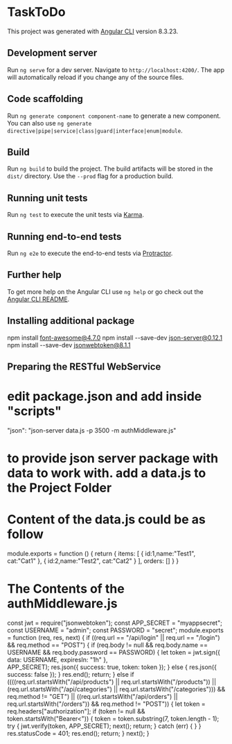 # TaskToDo

This project was generated with [Angular CLI](https://github.com/angular/angular-cli) version 8.3.23.

## Development server

Run `ng serve` for a dev server. Navigate to `http://localhost:4200/`. The app will automatically reload if you change any of the source files.

## Code scaffolding

Run `ng generate component component-name` to generate a new component. You can also use `ng generate directive|pipe|service|class|guard|interface|enum|module`.

## Build

Run `ng build` to build the project. The build artifacts will be stored in the `dist/` directory. Use the `--prod` flag for a production build.

## Running unit tests

Run `ng test` to execute the unit tests via [Karma](https://karma-runner.github.io).

## Running end-to-end tests

Run `ng e2e` to execute the end-to-end tests via [Protractor](http://www.protractortest.org/).

## Further help

To get more help on the Angular CLI use `ng help` or go check out the [Angular CLI README](https://github.com/angular/angular-cli/blob/master/README.md).

## Installing additional package 
npm install font-awesome@4.7.0
npm install --save-dev json-server@0.12.1
npm install --save-dev jsonwebtoken@8.1.1

## Preparing the RESTful WebService
# edit package.json and add inside "scripts" 
  
"json": "json-server data.js -p 3500 -m authMiddleware.js"

# to provide json server package with data to work with. add a data.js to the Project Folder
# Content of the data.js could be as follow
   module.exports = function () {
       return {
           items: [
               {
                   id:1,name:"Test1", cat:"Cat1"
               },
               {
                   id:2,name:"Test2", cat:"Cat2"
               }
           ],
           orders: []
       }
   }

   # The Contents of the authMiddleware.js

const jwt = require("jsonwebtoken");
const APP_SECRET = "myappsecret";
const USERNAME = "admin";
const PASSWORD = "secret";
module.exports = function (req, res, next) {
    if ((req.url == "/api/login" || req.url == "/login")
      && req.method == "POST") {
        if (req.body != null && req.body.name == USERNAME
          && req.body.password == PASSWORD) {
            let token = jwt.sign({ data: USERNAME, expiresIn: "1h" },      
               APP_SECRET);
            res.json({ success: true, token: token });
        } else {
            res.json({ success: false });
        }
        res.end();
        return;
    } else if ((((req.url.startsWith("/api/products")
      || req.url.startsWith("/products"))
      || (req.url.startsWith("/api/categories")
      || req.url.startsWith("/categories"))) && req.method != "GET")
      || ((req.url.startsWith("/api/orders")
      || req.url.startsWith("/orders")) && req.method != "POST")) {
    	let token = req.headers["authorization"];
        if (token != null && token.startsWith("Bearer<")) {
            token = token.substring(7, token.length - 1);
            try {
                jwt.verify(token, APP_SECRET);
                next();
                return;
            } catch (err) { }
        }
        res.statusCode = 401;
        res.end();
        return;
    }
    next();
}